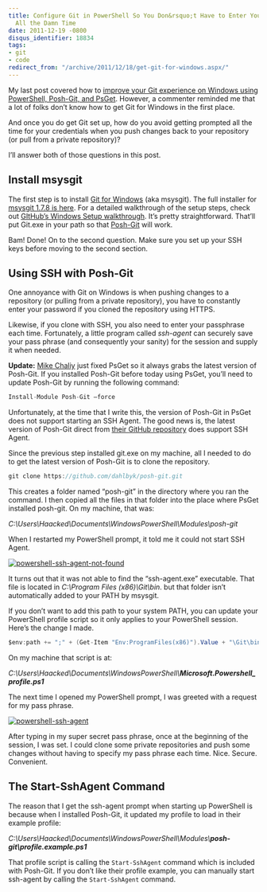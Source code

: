 ```yaml
---
title: Configure Git in PowerShell So You Don&rsquo;t Have to Enter Your Password
  All the Damn Time
date: 2011-12-19 -0800
disqus_identifier: 18834
tags:
- git
- code
redirect_from: "/archive/2011/12/18/get-git-for-windows.aspx/"
---
```


My last post covered how to [improve your Git experience on Windows using PowerShell, Posh-Git, and PsGet](https://haacked.com/archive/2011/12/13/better-git-with-powershell.aspx "Better Git with PowerShell").
However, a commenter reminded me that a lot of folks don’t know how to get Git for Windows in the first place.

And once you do get Git set up, how do you avoid getting prompted all the time for your credentials when you push changes back to your repository (or pull from a private repository)?

I’ll answer both of those questions in this post.

Install msysgit
---------------

The first step is to install [Git for Windows](http://code.google.com/p/msysgit/ "msysgit") (aka msysgit). The
full installer for [msysgit 1.7.8 is here](http://code.google.com/p/msysgit/downloads/detail?name=Git-1.7.8-preview20111206.exe&can=3&q=official+Git "Installer"). For a detailed walkthrough of the setup steps, check out [GItHub’s Windows Setup walkthrough](http://help.github.com/win-set-up-git/ "Setting up Git for Windows").
It’s pretty straightforward. That’ll put Git.exe in your path so that
[Posh-Git](https://github.com/dahlbyk/posh-git "Posh-Git on GitHub")
will work.

Bam! Done! On to the second question. Make sure you set up your SSH keys
before moving to the second section.

Using SSH with Posh-Git
-----------------------

One annoyance with Git on Windows is when pushing changes to a
repository (or pulling from a private repository), you have to
constantly enter your password if you cloned the repository using HTTPS.

Likewise, if you clone with SSH, you also need to enter your passphrase
each time. Fortunately, a little program called *ssh-agent* can securely
save your pass phrase (and consequently your sanity) for the session and
supply it when needed.

**Update:** [Mike Chaliy](http://chaliy.name/ "Mike Chaliy") just fixed
PsGet so it always grabs the latest version of Posh-Git. If you
installed Posh-Git before today using PsGet, you’ll need to update
Posh-Git by running the following command:

```csharp
Install-Module Posh-Git –force
```

Unfortunately, at the time that I write this, the version of Posh-Git
in PsGet does not support starting an SSH Agent. The good news is, the
latest version of Posh-Git direct from [their GitHub
repository](https://github.com/dahlbyk/posh-git "Posh-Git on GitHub") does
support SSH Agent.

Since the previous step installed git.exe on my machine, all I needed
to do to get the latest version of Posh-Git is to clone the
repository.

```csharp
git clone https://github.com/dahlbyk/posh-git.git
```

This creates a folder named “posh-git” in the directory where you ran
the command. I then copied all the files in that folder into the place
where PsGet installed posh-git. On my machine, that was:

*C:\\Users\\Haacked\\Documents\\WindowsPowerShell\\Modules\\posh-git*

When I restarted my PowerShell prompt, it told me it could not start SSH
Agent.

[![powershell-ssh-agent-not-found](https://haacked.com/images/haacked_com/WindowsLiveWriter/Get-Git-For-Windows_D671/powershell-ssh-agent-not-found_thumb.png "powershell-ssh-agent-not-found")](https://haacked.com/images/haacked_com/WindowsLiveWriter/Get-Git-For-Windows_D671/powershell-ssh-agent-not-found_2.png)

It turns out that it was not able to find the “ssh-agent.exe”
executable. That file is located in *C:\\Program Files (x86)\\Git\\bin*.
but that folder isn’t automatically added to your PATH by msysgit.

If you don’t want to add this path to your system PATH, you can update
your PowerShell profile script so it only applies to your PowerShell
session. Here’s the change I made.

```csharp
$env:path += ";" + (Get-Item "Env:ProgramFiles(x86)").Value + "\Git\bin"
```

On my machine that script is at:

*C:\\Users\\Haacked\\Documents\\WindowsPowerShell\\**Microsoft.Powershell\_profile.ps1***

The next time I opened my PowerShell prompt, I was greeted with a
request for my pass phrase.

[![powershell-ssh-agent](https://haacked.com/images/haacked_com/WindowsLiveWriter/Get-Git-For-Windows_D671/powershell-ssh-agent_thumb.png "powershell-ssh-agent")](https://haacked.com/images/haacked_com/WindowsLiveWriter/Get-Git-For-Windows_D671/powershell-ssh-agent_2.png)

After typing in my super secret pass phrase, once at the beginning of
the session, I was set. I could clone some private repositories and push
some changes without having to specify my pass phrase each time. Nice.
Secure. Convenient.

The Start-SshAgent Command
--------------------------

The reason that I get the ssh-agent prompt when starting up PowerShell
is because when I installed Posh-Git, it updated my profile to load in
their example profile:

*C:\\Users\\Haacked\\Documents\\WindowsPowerShell\\Modules\\**posh-git\\profile.example.ps1***

That profile script is calling the `Start-SshAgent` command which is
included with Posh-Git. If you don’t like their profile example, you can
manually start ssh-agent by calling the `Start-SshAgent` command.
